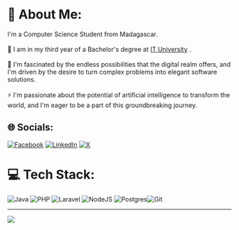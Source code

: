 # 💫 About Me:
I'm a Computer Science Student  from Madagascar.<br><br>🔭 I am in my third year of a Bachelor's degree at <a href="https://www.ituniversity-mg.com/page/">IT University</a> .<br><br>🌱 I'm fascinated by the endless possibilities that the digital realm offers, and I'm driven by the desire to turn complex problems into elegant software solutions.<br><br>⚡ I'm passionate about the potential of artificial intelligence to transform the world, and I'm eager to be a part of this groundbreaking journey.<br>


## 🌐 Socials:
[![Facebook](https://img.shields.io/badge/Facebook-%231877F2.svg?logo=Facebook&logoColor=white)](https://facebook.com/https://web.facebook.com/nyharitinaa/) [![LinkedIn](https://img.shields.io/badge/LinkedIn-%230077B5.svg?logo=linkedin&logoColor=white)](https://linkedin.com/in/https://www.linkedin.com/in/rabemanantsoa-ny-haritina-593b47238/) [![X](https://img.shields.io/badge/X-black.svg?logo=X&logoColor=white)](https://x.com/https://x.com/dax_nh) 

# 💻 Tech Stack:
![Java](https://img.shields.io/badge/java-%23ED8B00.svg?style=for-the-badge&logo=openjdk&logoColor=white) ![PHP](https://img.shields.io/badge/php-%23777BB4.svg?style=for-the-badge&logo=php&logoColor=white) ![Laravel](https://img.shields.io/badge/laravel-%23FF2D20.svg?style=for-the-badge&logo=laravel&logoColor=white) ![NodeJS](https://img.shields.io/badge/node.js-6DA55F?style=for-the-badge&logo=node.js&logoColor=white) ![Postgres](https://img.shields.io/badge/postgres-%23316192.svg?style=for-the-badge&logo=postgresql&logoColor=white)![Git](https://img.shields.io/badge/git-%23F05033.svg?style=for-the-badge&logo=git&logoColor=white)

---
[![](https://visitcount.itsvg.in/api?id=ny-haritina10&icon=3&color=1)](https://visitcount.itsvg.in)

<!-- Proudly created with GPRM ( https://gprm.itsvg.in ) -->
